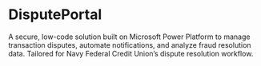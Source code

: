 # DisputePortal
A secure, low-code solution built on Microsoft Power Platform to manage transaction disputes, automate notifications, and analyze fraud resolution data. Tailored for Navy Federal Credit Union’s dispute resolution workflow. 
